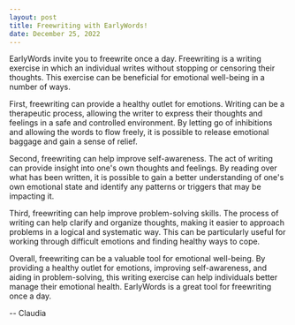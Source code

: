 ```yaml
---
layout: post
title: Freewriting with EarlyWords!
date: December 25, 2022
---
```

EarlyWords invite you to freewrite once a day.  Freewriting is a writing exercise in which an individual writes without stopping or censoring their thoughts. This exercise can be beneficial for emotional well-being in a number of ways.

First, freewriting can provide a healthy outlet for emotions. Writing can be a therapeutic process, allowing the writer to express their thoughts and feelings in a safe and controlled environment. By letting go of inhibitions and allowing the words to flow freely, it is possible to release emotional baggage and gain a sense of relief.

Second, freewriting can help improve self-awareness. The act of writing can provide insight into one's own thoughts and feelings. By reading over what has been written, it is possible to gain a better understanding of one's own emotional state and identify any patterns or triggers that may be impacting it.

Third, freewriting can help improve problem-solving skills. The process of writing can help clarify and organize thoughts, making it easier to approach problems in a logical and systematic way. This can be particularly useful for working through difficult emotions and finding healthy ways to cope.

Overall, freewriting can be a valuable tool for emotional well-being. By providing a healthy outlet for emotions, improving self-awareness, and aiding in problem-solving, this writing exercise can help individuals better manage their emotional health. EarlyWords is a great tool for freewriting once a day.

-- Claudia
